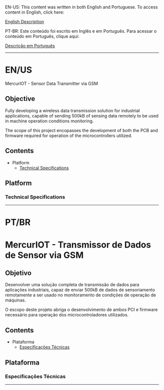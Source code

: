 EN-US: This content was written in both English and Portuguese. To access content in English, click here:

[English Description](#en/us)

PT-BR: Este conteúdo foi escrito em Inglês e em Português. Para acessar o conteúdo em Português, clique aqui:

[Descrição em Português](#pt/br)

---

# EN/US
MercurIOT - Sensor Data Transmitter via GSM

## Objective

Fully developing a wireless data transmission solution for industrial applications, capable of sending 500kB of sensing data remotely to be used in machine operation conditions monitoring.

The scope of this project encopasses the development of both the PCB and firmware required for operation of the microcontrollers utilized.

## Contents

<!-- toc -->

- Platform
  - [Technical Specifications](#technical-specifications)

<!-- tocstop -->

## Platform

### Technical Specifications 

---
  
# PT/BR
# MercurIOT - Transmissor de Dados de Sensor via GSM

## Objetivo

Desenvolver uma solução completa de transmissão de dados para aplicações industriais, capaz de enviar 500kB de dados de sensoriamento remotamente a ser usado no monitoramento de condições de operação de máquinas.

O escopo deste projeto abriga o desenvolvimento de ambos PCI e firmware necessário para operação dos microcontroladores utilizados.

## Contents

<!-- toc -->

- Plataforma
  - [Especificações Técnicas](#especificações-técnicas)

<!-- tocstop -->

## Plataforma

### Especificações Técnicas 

---
